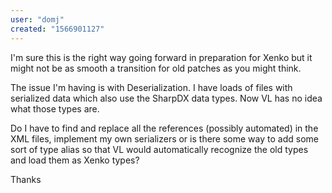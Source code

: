 ```yaml
---
user: "domj"
created: "1566901127"
---
```


I'm sure this is the right way going forward in preparation for Xenko but it might not be as smooth a transition for old patches as you might think.

The issue I'm having is with Deserialization. I have loads of files with serialized data which also use the SharpDX data types. Now VL has no idea what those types are.

Do I have to find and replace all the references (possibly automated) in the XML files, implement my own serializers or is there some way to add some sort of type alias so that VL would automatically recognize the old types and load them as Xenko types? 

Thanks
